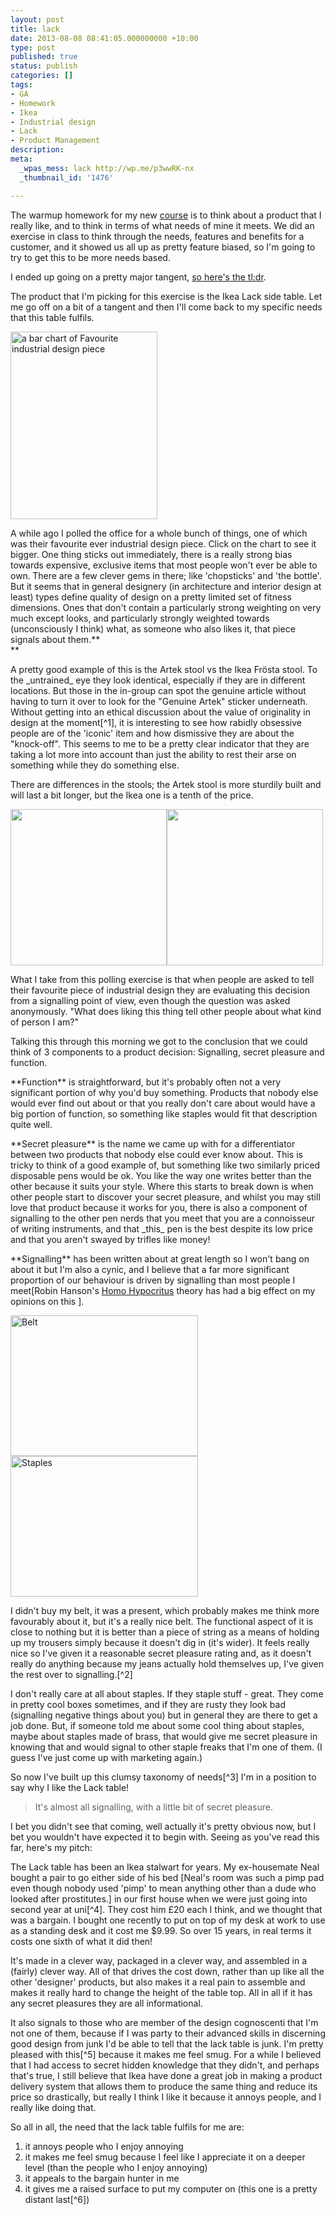 ```yaml
---
layout: post
title: lack
date: 2013-08-08 08:41:05.000000000 +10:00
type: post
published: true
status: publish
categories: []
tags:
- GA
- Homework
- Ikea
- Industrial design
- Lack
- Product Management
description:
meta:
  _wpas_mess: lack http://wp.me/p3wwRK-nx
  _thumbnail_id: '1476'

---
```

<p>The warmup homework for my new <a href="https://generalassemb.ly/education/product-management">course</a> is to think about a product that I really like, and to think in terms of what needs of mine it meets. We did an exercise in class to think through the needs, features and benefits for a customer, and it showed us all up as pretty feature biased, so I'm going to try to get this to be more needs based.</p>
<p> </p>
<p>I ended up going on a pretty major tangent, <a href="#tldr">so here's the tl:dr</a>.</p>
<p>The product that I'm picking for this exercise is the Ikea Lack side table. Let me go off on a bit of a tangent and then I'll come back to my specific needs that this table fulfils.</p>
<p><a href="http://notionparallax.co.uk/wordpress/wp-content/uploads/2013/08/IDfav.png"><img class="size-medium wp-image-1460 alignleft" alt="a bar chart of Favourite industrial design piece" src="{{ site.baseurl }}/assets/IDfav-235x300.png" width="235" height="300" /></a></p>
<p>A while ago I polled the office for a whole bunch of things, one of which was their favourite ever industrial design piece. Click on the chart to see it bigger. One thing sticks out immediately, there is a really strong bias towards expensive, exclusive items that most people won't ever be able to own.<b> </b>There are a few clever gems in there; like 'chopsticks' and 'the bottle'. But it seems that in general designery (in architecture and interior design at least) types define quality of design on a pretty limited set of fitness dimensions. Ones that don't contain a particularly strong weighting on very much except looks, and particularly strongly weighted towards (unconsciously I think) what, as someone who also likes it, that piece signals about them.**<br />
**</p>
<p>A pretty good example of this is the Artek stool vs the Ikea Frösta stool. To the _untrained_ eye they look identical, especially if they are in different locations. But those in the in-group can spot the genuine article without having to turn it over to look for the "Genuine Artek" sticker underneath. Without getting into an ethical discussion about the value of originality in design at the moment[^1], it is interesting to see how rabidly obsessive people are of the 'iconic' item and how dismissive they are about the "knock-off". This seems to me to be a pretty clear indicator that they are taking a lot more into account than just the ability to rest their arse on something while they do something else.</p>
<p>There are differences in the stools; the Artek stool is more sturdily built and will last a bit longer, but the Ikea one is a tenth of the price.</p>
<p><img class="alignnone" alt="" src="{{ site.baseurl }}/assets/aretkstool60.jpg" height="250" /><img class="alignnone" alt="" src="{{ site.baseurl }}/assets/frostaikea-300x300.jpg" height="250" /></p>
<p>What I take from this polling exercise is that when people are asked to tell their favourite piece of industrial design they are evaluating this decision from a signalling point of view, even though the question was asked anonymously. "What does liking this thing tell other people about what kind of person I am?"</p>
<p>Talking this through this morning we got to the conclusion that we could think of 3 components to a product decision: Signalling, secret pleasure and function.</p>
<p>**Function** is straightforward, but it's probably often not a very significant portion of why you'd buy something. Products that nobody else would ever find out about or that you really don't care about would have a big portion of function, so something like staples would fit that description quite well.</p>
<p>**Secret pleasure** is the name we came up with for a differentiator between two products that nobody else could ever know about. This is tricky to think of a good example of, but something like two similarly priced disposable pens would be ok. You like the way one writes better than the other because it suits your style. Where this starts to break down is when other people start to discover your secret pleasure, and whilst you may still love that product because it works for you, there is also a component of signalling to the other pen nerds that you meet that you are a connoisseur of writing instruments, and that _this_ pen is the best despite its low price and that you aren't swayed by trifles like money!</p>
<p>**Signalling** has been written about at great length so I won't bang on about it but I'm also a cynic, and I believe that a far more significant proportion of our behaviour is driven by signalling than most people I meet[Robin Hanson's <a title="Homo Hypocritus" href="http://www.overcomingbias.com/2010/03/homo-hipocritus.html">Homo Hypocritus</a> theory has had a big effect on my opinions on this ].</p>
<p><img alt="Belt" src="{{ site.baseurl }}/assets/chart?chxs=0,676767,11&amp;chxt=x&amp;chs=300x225&amp;cht=p&amp;chds=-3.333,100&amp;chd=t:5,35,60&amp;chl=F|SP|S&amp;chma=|2&amp;chtt=Belt&amp;chts=676767,11.167" width="300" height="225" /><img alt="Staples" src="{{ site.baseurl }}/assets/chart?chxs=0,676767,11&amp;chxt=x&amp;chs=300x225&amp;cht=p&amp;chds=-3.333,100&amp;chd=t:90,4,6&amp;chl=F|SP|S&amp;chma=|2&amp;chtt=Staples&amp;chts=676767,11.167" width="300" height="225" /></p>
<p>I didn't buy my belt, it was a present, which probably makes me think more favourably about it, but it's a really nice belt. The functional aspect of it is close to nothing but it is better than a piece of string as a means of holding up my trousers simply because it doesn't dig in (it's wider). It feels really nice so I've given it a reasonable secret pleasure rating and, as it doesn't really do anything because my jeans actually hold themselves up, I've given the rest over to signalling.[^2]</p>
<p>I don't really care at all about staples. If they staple stuff - great. They come in pretty cool boxes sometimes, and if they are rusty they look bad (signalling negative things about you) but in general they are there to get a job done. But, if someone told me about some cool thing about staples, maybe about staples made of brass, that would give me secret pleasure in knowing that and would signal to other staple freaks that I'm one of them. (I guess I've just come up with marketing again.)</p>
<p>So now I've built up this clumsy taxonomy of needs[^3] I'm in a position to say why I like the Lack table!</p>
<blockquote><p>It's almost all signalling, with a little bit of secret pleasure.</p>
</blockquote>
<p>I bet you didn't see that coming, well actually it's pretty obvious now, but I bet you wouldn't have expected it to begin with. Seeing as you've read this far, here's my pitch:</p>
<p>The Lack table has been an Ikea stalwart for years. My ex-housemate Neal bought a pair to go either side of his bed [Neal's room was such a pimp pad even though nobody used 'pimp' to mean anything other than a dude who looked after prostitutes.] in our first house when we were just going into second year at uni[^4]. They cost him £20 each I think, and we thought that was a bargain. I bought one recently to put on top of my desk at work to use as a standing desk and it cost me $9.99. So over 15 years, in real terms it costs one sixth of what it did then!</p>
<p>It's made in a clever way, packaged in a clever way, and assembled in a (fairly) clever way. All of that drives the cost down, rather than up like all the other 'designer' products, but also makes it a real pain to assemble and makes it really hard to change the height of the table top. All in all if it has any secret pleasures they are all informational.</p>
<p>It also signals to those who are member of the design cognoscenti that I'm not one of them, because if I was party to their advanced skills in discerning good design from junk I'd be able to tell that the lack table is junk. I'm pretty pleased with this[^5] because it makes me feel smug. For a while I believed that I had access to secret hidden knowledge that they didn't, and perhaps that's true, I still believe that Ikea have done a great job in making a product delivery system that allows them to produce the same thing and reduce its price so drastically, but really I think I like it because it annoys people, and I really like doing that.</p>
<p><a name="tldr">So all in all</a>, the need that the lack table fulfils for me are:</p>
<ol>
<li>it annoys people who I enjoy annoying</li>
<li>it makes me feel smug because I feel like I appreciate it on a deeper level (than the people who I enjoy annoying)</li>
<li>it appeals to the bargain hunter in me</li>
<li>it gives me a raised surface to put my computer on (this one is a pretty distant last[^6])</li>
</ol>
<div style="width:100%; height:5px; color:silver;"></div>

[^1]: I'll be posting a video of Andrew Metcalf talking about originality in design quite soon.

[^2]: these pie charts are totally made up.

[^3]: which I'm sure has been done properly by proper people heaps of times already.

[^4]: That house had about 300 pounds worth of filler in the walls by the time we'd finished painting/vandalising it.

[^5]: I certainly had my fair share of "Eugh, how terrible, you went to Ikea" comments in the office

[^6]: I was doing fine with cardboard boxes until I was told they were too messy.